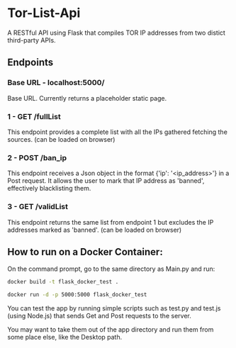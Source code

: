 # Tor-List-Api
A RESTful API using Flask that compiles TOR IP addresses from two distict third-party APIs.


## Endpoints


### Base URL - localhost:5000/
Base URL. Currently returns a placeholder static page.



### 1 -  GET /fullList
This endpoint provides a complete list with all the IPs gathered fetching the sources.
(can be loaded on browser)


### 2 - POST /ban_ip
This endpoint receives a Json object in the format {'ip': '<ip_address>'} in a Post request. It allows the user to mark that IP address as 'banned', effectively blacklisting them.


### 3 - GET /validList
This endpoint returns the same list from endpoint 1 but excludes the IP addresses marked as 'banned'.
(can be loaded on browser)


## How to run on a Docker Container:

On the command prompt, go to the same directory as Main.py and run:
```bash
docker build -t flask_docker_test .
```

```bash
docker run -d -p 5000:5000 flask_docker_test
```


You can test the app by running simple scripts such as test.py and test.js (using Node.js) that sends Get and Post requests to the server. 

You may want to take them out of the app directory and run them from some place else, like the Desktop path.


